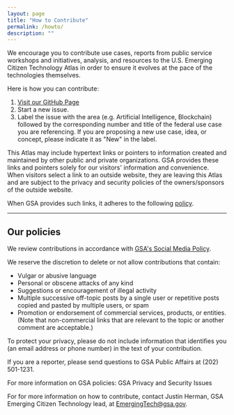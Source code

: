 ```yaml
---
layout: page
title: "How to Contribute"
permalink: /howto/
description: ""
---
```



We encourage you to contribute use cases, reports from public service workshops and initiatives, analysis, and resources to the U.S. Emerging Citizen Technology Atlas in order to ensure it evolves at the pace of the technologies themselves.

Here is how you can contribute:

1. [Visit our GitHub Page](https://github.com/gsa/emerging-technology-atlas/issues/)
2. Start a new issue.
3. Label the issue with the area (e.g. Artificial Intelligence, Blockchain) followed by the corresponding number and title of the federal use case you are referencing. If you are proposing a new use case, idea, or concept, please indicate it as "New" in the label.


This Atlas may include hypertext links or pointers to information created and maintained by other public and private organizations. GSA provides these links and pointers solely for our visitors' information and convenience. When visitors select a link to an outside website, they are leaving this Atlas and are subject to the privacy and security policies of the owners/sponsors of the outside website.

When GSA provides such links, it adheres to the following [policy](https://www.gsa.gov/website-information/linking-policy).

***

## Our policies

We review contributions in accordance with [GSA's Social Media Policy](https://app_gsagov_prod_rdcgwaajp7wr.s3.amazonaws.com/socialmediapolicy.pdf).

We reserve the discretion to delete or not allow contributions that contain:

- Vulgar or abusive language
- Personal or obscene attacks of any kind
- Suggestions or encouragement of illegal activity
- Multiple successive off-topic posts by a single user or repetitive posts copied and pasted by multiple users, or spam
- Promotion or endorsement of commercial services, products, or entities. (Note that non-commercial links that are relevant to the topic or another comment are acceptable.)

To protect your privacy, please do not include information that identifies you (an email address or phone number) in the text of your contribution.

If you are a reporter, please send questions to GSA Public Affairs at (202) 501-1231.

For more information on GSA policies: GSA Privacy and Security Issues

For for more information on how to contribute, contact Justin Herman, GSA Emerging Citizen Technology lead, at EmergingTech@gsa.gov.
